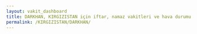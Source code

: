 ```yaml
---
layout: vakit_dashboard
title: DARKHAN, KIRGIZISTAN için iftar, namaz vakitleri ve hava durumu - ilçe/eyalet seç
permalink: /KIRGIZISTAN/DARKHAN/
---
```


<script type="text/javascript">
  var GLOBAL_COUNTRY = 'KIRGIZISTAN';
  var GLOBAL_CITY = 'DARKHAN';
  var GLOBAL_STATE = '';
  var lat = 72;
  var lon = 21;
</script>
